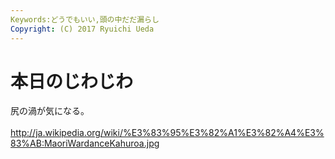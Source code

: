 ```yaml
---
Keywords:どうでもいい,頭の中だだ漏らし
Copyright: (C) 2017 Ryuichi Ueda
---
```


# 本日のじわじわ
尻の渦が気になる。<br />
<br />
<a href="http://ja.wikipedia.org/wiki/%E3%83%95%E3%82%A1%E3%82%A4%E3%83%AB:MaoriWardanceKahuroa.jpg" target="_blank">http://ja.wikipedia.org/wiki/%E3%83%95%E3%82%A1%E3%82%A4%E3%83%AB:MaoriWardanceKahuroa.jpg</a>
